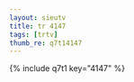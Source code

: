 ```yaml
--- 
layout: sieutv
title: tr 4147
tags: [trtv]
thumb_re: q7t14147
---
```

{% include q7t1 key="4147" %} 
